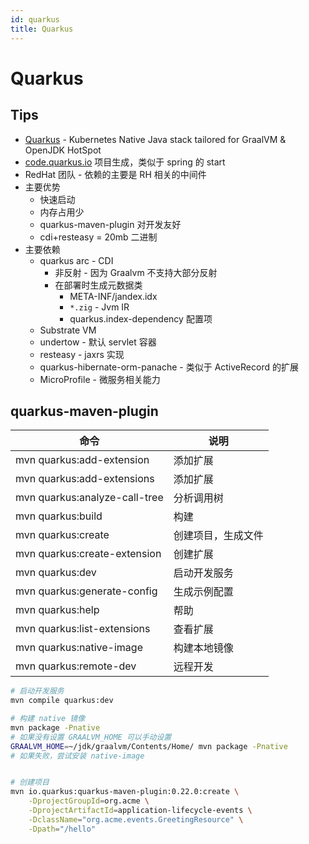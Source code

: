 ```yaml
---
id: quarkus
title: Quarkus
---
```


# Quarkus

## Tips

- [Quarkus](https://quarkus.io/) - Kubernetes Native Java stack tailored for GraalVM & OpenJDK HotSpot
- [code.quarkus.io](https://code.quarkus.io/) 项目生成，类似于 spring 的 start
- RedHat 团队 - 依赖的主要是 RH 相关的中间件
- 主要优势
  - 快速启动
  - 内存占用少
  - quarkus-maven-plugin 对开发友好
  - cdi+resteasy = 20mb 二进制
- 主要依赖
  - quarkus arc - CDI
    - 非反射 - 因为 Graalvm 不支持大部分反射
    - 在部署时生成元数据类
      - META-INF/jandex.idx
      - `*.zig` - Jvm IR
      - quarkus.index-dependency 配置项
  - Substrate VM
  - undertow - 默认 servlet 容器
  - resteasy - jaxrs 实现
  - quarkus-hibernate-orm-panache - 类似于 ActiveRecord 的扩展
  - MicroProfile - 微服务相关能力

## quarkus-maven-plugin

| 命令                          | 说明               |
| ----------------------------- | ------------------ |
| mvn quarkus:add-extension     | 添加扩展           |
| mvn quarkus:add-extensions    | 添加扩展           |
| mvn quarkus:analyze-call-tree | 分析调用树         |
| mvn quarkus:build             | 构建               |
| mvn quarkus:create            | 创建项目，生成文件 |
| mvn quarkus:create-extension  | 创建扩展           |
| mvn quarkus:dev               | 启动开发服务       |
| mvn quarkus:generate-config   | 生成示例配置       |
| mvn quarkus:help              | 帮助               |
| mvn quarkus:list-extensions   | 查看扩展           |
| mvn quarkus:native-image      | 构建本地镜像       |
| mvn quarkus:remote-dev        | 远程开发           |

```bash
# 启动开发服务
mvn compile quarkus:dev

# 构建 native 镜像
mvn package -Pnative
# 如果没有设置 GRAALVM_HOME 可以手动设置
GRAALVM_HOME=~/jdk/graalvm/Contents/Home/ mvn package -Pnative
# 如果失败，尝试安装 native-image


# 创建项目
mvn io.quarkus:quarkus-maven-plugin:0.22.0:create \
    -DprojectGroupId=org.acme \
    -DprojectArtifactId=application-lifecycle-events \
    -DclassName="org.acme.events.GreetingResource" \
    -Dpath="/hello"
```
